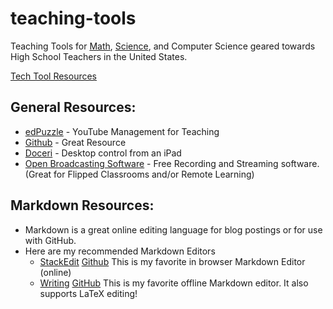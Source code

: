 # teaching-tools
Teaching Tools for [Math](https://bibbca.github.io/teaching-tools/Math/MathResources.html), [Science](https://bibbca.github.io/teaching-tools/Science/ScienceResources.html), and Computer Science geared towards High School Teachers in the United States.

[Tech Tool Resources](https://docs.google.com/document/d/1TN4mZTrwVBGhOWktFLb9BqsU_ql-ISthtY0aefHjjBs/edit?usp=sharing)

## General Resources:

 - [edPuzzle](https://edpuzzle.com/) - YouTube Management for Teaching
 - [Github](http://github.com) - Great Resource
 - [Doceri](http://doceri.com/) - Desktop control from an iPad
 - [Open Broadcasting Software](https://obsproject.com/) - Free Recording and Streaming software. (Great for Flipped Classrooms and/or Remote Learning)


## Markdown Resources:

 - Markdown is a great online editing language for blog postings or for use with GitHub.
 - Here are my recommended Markdown Editors
   - [StackEdit](https://stackedit.io/) [Github](https://github.com/benweet/stackedit)  This is my favorite in browser Markdown Editor (online)
   - [Writing](https://josephernest.github.io/writing/) [GitHub](https://github.com/josephernest/writing) This is my favorite offline Markdown editor.  It also supports LaTeX editing!
